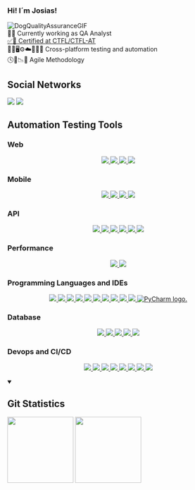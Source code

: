 ### Hi! I´m Josias!
![DogQualityAssuranceGIF](https://user-images.githubusercontent.com/79258697/183077460-b4fa6a9b-1db6-452a-abf2-7f6f9ddfcf09.gif)
<br>
🔎🐞 Currently working as QA Analyst
<br>
<a href="https://bcr.bstqb.org.br/cert?field_certificado_nome_value=Josias+Valentim+de+Figueredo&field_certificado_numero_value=+21-CTFL-AT-11239-BR">✅🏅 Certified at CTFL/CTFL-AT</a>
<br>
🧪📱🖥️⚙️☁️🔎🤖🧪 Cross-platform testing and automation
<br>
🕓📆📉🔄️ Agile Methodology
<br>
<h2>Social Networks</h2>
<p align="left">
  <a href="https://www.linkedin.com/in/josias-valentim-de-figueredo-0347455b/" target="_blank"><img
      src="https://img.shields.io/badge/-LinkedIn-%230077B5?style=for-the-badge&logo=linkedin&logoColor=white"
      target="_blank" rel="noopener noreferrer"></a>
  <a href="mailto:josiasvfigueredo@gmail.com"><img
      src="https://img.shields.io/badge/-Gmail-%23333?style=for-the-badge&logo=gmail&logoColor=white" target="_blank"
      rel="noopener noreferrer"></a>
</p>
<h2>Automation Testing Tools</h2>
<h3>Web</h3>
<p align="center">
  <a href="Web Testing Tools">
    <img src="https://docs.robotframework.org/img/robot-framework-dark.svg">
    <img src="https://upload.wikimedia.org/wikipedia/commons/thumb/d/d5/Selenium_Logo.png/574px-Selenium_Logo.png">
    <img src="https://www.cypress.io/_astro/navbar-brand.0d71ff96.svg">
    <img src="https://asset.brandfetch.io/idV7ZoyErg/idjjDL4vNp.svg">
  </a>
</p>
<h3>Mobile</h3>
<p align="center">
  <a href="Mobile Testing Tools">
    <img src="https://skillicons.dev/icons?i=androidstudio">
    <img src="https://appium.io/docs/en/2.1/assets/images/appium-logo-white.png">
    <img src="https://appium.io/docs/en/2.1/assets/images/appium-logo-horiz.png">
    <img src="https://docs.robotframework.org/img/robot-framework-dark.svg">
  </a>
</p>
<h3>API</h3>
<p align="center">
  <a href="API Testing Tools">
    <img src="https://skillicons.dev/icons?i=postman">
    <img src="https://jmeter.apache.org/images/jmeter_square.png">
    <img src="https://restsharp.dev/restsharp.png">
    <img src="https://rest-assured.io/img/logo-transparent.png">
    <img src="https://www.karatelabs.io/assets/images/logo.svg">
    <img src="https://docs.robotframework.org/img/robot-framework-dark.svg">
  </a>
</p>
<h3>Performance</h3>
<p align="center">
  <a href="Performance Testing Tools">
    <img src="https://jmeter.apache.org/images/jmeter_square.png">
    <img src="https://skillicons.dev/icons?i=grafana">
  </a>
</p>
<h3>Programming Languages and IDEs</h3>
<p align="center">
  <a href="Programming Languages and IDEs">
    <img src="https://skillicons.dev/icons?i=cs">
    <img src="https://skillicons.dev/icons?i=dotnet">
    <img src="https://skillicons.dev/icons?i=java">
    <img src="https://skillicons.dev/icons?i=js">
    <img src="https://skillicons.dev/icons?i=py">
    <img src="https://skillicons.dev/icons?i=ts">
    <img src="https://skillicons.dev/icons?i=vscode">
    <img src="https://skillicons.dev/icons?i=visualstudio">
    <img src="https://skillicons.dev/icons?i=eclipse">
    <img src="https://skillicons.dev/icons?i=idea">
    <img src="https://resources.jetbrains.com/storage/products/company/brand/logos/PyCharm_icon.png"
      alt="PyCharm logo.">
  </a>
</p>
<h3>Database</h3>
<p align="center">
  <a href="https://skillicons.dev">
    <img src="https://skillicons.dev/icons?i=sqlite">
    <img src="https://skillicons.dev/icons?i=postgres">
    <img src="https://skillicons.dev/icons?i=mysql">
    <img src="https://skillicons.dev/icons?i=dynamodb">
    <img src="	https://img.icons8.com/?size=256&id=laYYF3dV0Iew&format=png">
  </a>
</p>
<h3>Devops and CI/CD</h3>
<p align="center">
  <a href="https://skillicons.dev">
    <img src="https://skillicons.dev/icons?i=git">
    <img src="https://skillicons.dev/icons?i=github">
    <img src="https://skillicons.dev/icons?i=githubactions">
    <img src="https://skillicons.dev/icons?i=gitlab">
    <img src="https://skillicons.dev/icons?i=azure">
    <img src="https://skillicons.dev/icons?i=aws">
    <img src="https://skillicons.dev/icons?i=jenkins">
    <img src="https://skillicons.dev/icons?i=docker">
  </a>
</p>
<details open="true">
  <summary><b> &nbsp;<h2>Git Statistics</h2></b></summary>
  <img height="150px"
    src="https://github-readme-stats.vercel.app/api?username=josiasvfigueredo1985&show_icons=true&theme=highcontrast" />
  <img height="150px"
    src="https://github-readme-stats.vercel.app/api/top-langs/?username=josiasvfigueredo1985&hide=html&layout=compact&theme=highcontrast" />
</details>
